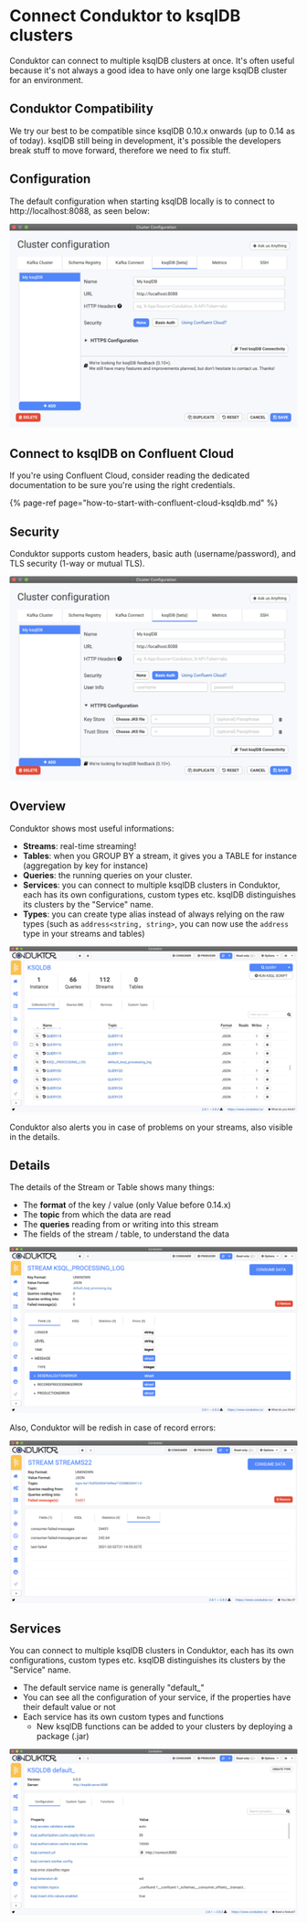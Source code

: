 # Connect Conduktor to ksqlDB clusters

Conduktor can connect to multiple ksqlDB clusters at once. It's often useful because it's not always a good idea to have only one large ksqlDB cluster for an environment.

## Conduktor Compatibility

We try our best to be compatible since ksqlDB 0.10.x onwards \(up to 0.14 as of today\). ksqlDB still being in development, it's possible the developers break stuff to move forward, therefore we need to fix stuff.

## Configuration

The default configuration when starting ksqlDB locally is to connect to http://localhost:8088, as seen below:

![](../../.gitbook/assets/screenshot-2021-02-02-at-22.01.40.png)

## Connect to ksqlDB on Confluent Cloud

If you're using Confluent Cloud, consider reading the dedicated documentation to be sure you're using the right credentials.

{% page-ref page="how-to-start-with-confluent-cloud-ksqldb.md" %}

## Security

Conduktor supports custom headers, basic auth \(username/password\), and TLS security \(1-way or mutual TLS\).

![](../../.gitbook/assets/screenshot-2021-02-02-at-22.05.32.png)

## Overview

Conduktor shows most useful informations:

* **Streams**: real-time streaming!
* **Tables**: when you GROUP BY a stream, it gives you a TABLE for instance \(aggregation by key for instance\)
* **Queries**: the running queries on your cluster. 
* **Services**: you can connect to multiple ksqlDB clusters in Conduktor, each has its own configurations, custom types etc. ksqlDB distinguishes its clusters by the "Service" name.
* **Types**: you can create type alias instead of always relying on the raw types \(such as `address<string, string>`, you can now use the `address` type in your streams and tables\)

![](../../.gitbook/assets/screenshot-2021-02-02-at-22.18.12.png)

Conduktor also alerts you in case of problems on your streams, also visible in the details.

## Details

The details of the Stream or Table shows many things:

* The **format** of the key / value \(only Value before 0.14.x\)
* The **topic** from which the data are read
* The **queries** reading from or writing into this stream
* The fields of the stream / table, to understand the data

![](../../.gitbook/assets/screenshot-2021-02-02-at-22.17.39.png)

Also, Conduktor will be redish in case of record errors:

![](../../.gitbook/assets/screenshot-2021-02-02-at-22.16.11.png)

## Services

You can connect to multiple ksqlDB clusters in Conduktor, each has its own configurations, custom types etc. ksqlDB distinguishes its clusters by the "Service" name.

* The default service name is generally "default\_"
* You can see all the configuration of your service, if the properties have their default value or not
* Each service has its own custom types and functions
  * New ksqlDB functions can be added to your clusters by deploying a package \(.jar\)

![](../../.gitbook/assets/screenshot-2021-02-02-at-22.26.06.png)



